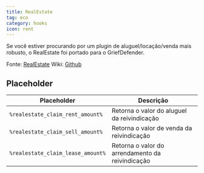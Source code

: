 ```yaml
---
title: RealEstate
tag: eco
category: hooks
icon: rent
---
```


Se você estiver procurando por um plugin de aluguel/locação/venda mais robusto, o RealEstate foi portado para o GriefDefender.

Fonte: [RealEstate](https://github.com/bloodmc/RealEstate)
Wiki: [Github](https://github.com/EtienneDx/RealEstate/wiki)

## Placeholder
Placeholder                                           | Descrição | 
-------------------------------------------------| --------------|
```%realestate_claim_rent_amount%```  | Retorna o valor do aluguel da reivindicação
```%realestate_claim_sell_amount%```       |    Retorna o valor de venda da reivindicação
```%realestate_claim_lease_amount%```    |    Retorna o valor do arrendamento da reivindicação